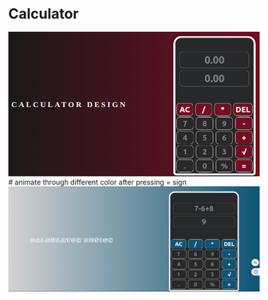 # Calculator
<img src="cal.png">
# animate through different color after pressing = sign
<img src="animate.png">

